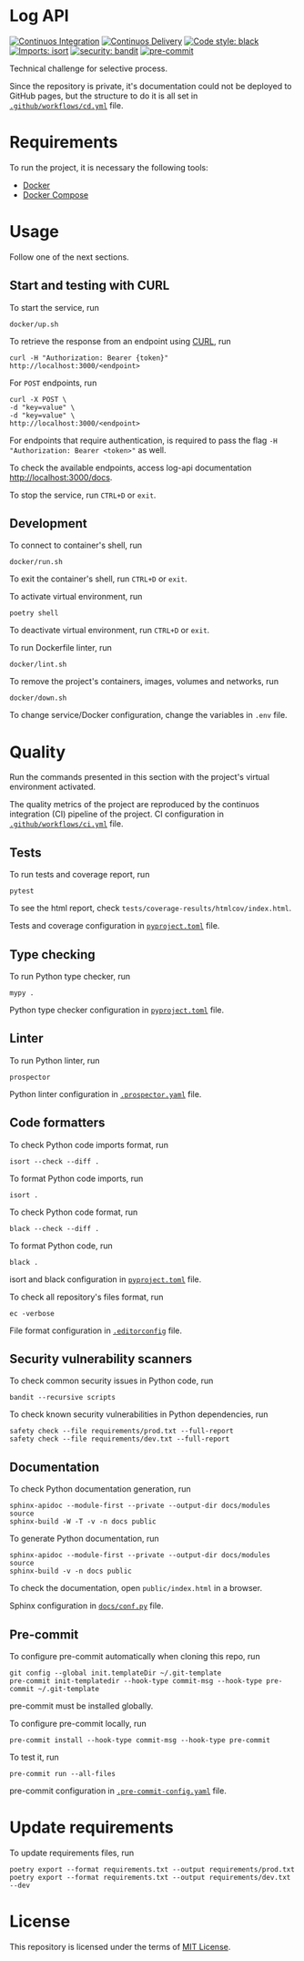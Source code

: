 # Log API

[![Continuos Integration](https://github.com/mateusoliveira43/log-api/actions/workflows/ci.yml/badge.svg)](https://github.com/mateusoliveira43/log-api/actions)
[![Continuos Delivery](https://github.com/mateusoliveira43/log-api/actions/workflows/cd.yml/badge.svg)](https://github.com/mateusoliveira43/log-api/actions)
[![Code style: black](https://img.shields.io/badge/code%20style-black-000000.svg)](https://github.com/psf/black)
[![Imports: isort](https://img.shields.io/badge/%20imports-isort-%231674b1?style=flat&labelColor=ef8336)](https://pycqa.github.io/isort/)
[![security: bandit](https://img.shields.io/badge/security-bandit-yellow.svg)](https://github.com/PyCQA/bandit)
[![pre-commit](https://img.shields.io/badge/pre--commit-enabled-brightgreen?logo=pre-commit&logoColor=white)](https://github.com/pre-commit/pre-commit)

Technical challenge for selective process.

Since the repository is private, it's documentation could not be deployed to GitHub pages, but the structure to do it is all set in [`.github/workflows/cd.yml`](.github/workflows/cd.yml) file.

# Requirements

To run the project, it is necessary the following tools:

- [Docker](https://docs.docker.com/get-docker/)
- [Docker Compose](https://docs.docker.com/compose/install/)

# Usage

Follow one of the next sections.

## Start and testing with CURL

To start the service, run
```
docker/up.sh
```

To retrieve the response from an endpoint using [CURL](https://curl.se/), run
```
curl -H "Authorization: Bearer {token}" http://localhost:3000/<endpoint>
```
For `POST` endpoints, run
```
curl -X POST \
-d "key=value" \
-d "key=value" \
http://localhost:3000/<endpoint>
```
For endpoints that require authentication, is required to pass the flag `-H "Authorization: Bearer <token>"` as well.

To check the available endpoints, access log-api documentation [http://localhost:3000/docs](http://localhost:3000/docs).


To stop the service, run `CTRL+D` or `exit`.

## Development

To connect to container's shell, run
```
docker/run.sh
```

To exit the container's shell, run `CTRL+D` or `exit`.

To activate virtual environment, run
```
poetry shell
```

To deactivate virtual environment, run `CTRL+D` or `exit`.

To run Dockerfile linter, run
```
docker/lint.sh
```

To remove the project's containers, images, volumes and networks, run
```
docker/down.sh
```

To change service/Docker configuration, change the variables in `.env` file.

# Quality

Run the commands presented in this section with the project's virtual environment activated.

The quality metrics of the project are reproduced by the continuos integration (CI) pipeline of the project. CI configuration in [`.github/workflows/ci.yml`](.github/workflows/ci.yml) file.

## Tests

To run tests and coverage report, run
```
pytest
```

To see the html report, check `tests/coverage-results/htmlcov/index.html`.

Tests and coverage configuration in [`pyproject.toml`](pyproject.toml) file.

## Type checking

To run Python type checker, run
```
mypy .
```

Python type checker configuration in [`pyproject.toml`](pyproject.toml) file.

## Linter

To run Python linter, run
```
prospector
```

Python linter configuration in [`.prospector.yaml`](.prospector.yaml) file.

## Code formatters

To check Python code imports format, run
```
isort --check --diff .
```

To format Python code imports, run
```
isort .
```

To check Python code format, run
```
black --check --diff .
```

To format Python code, run
```
black .
```

isort and black configuration in [`pyproject.toml`](pyproject.toml) file.

To check all repository's files format, run
```
ec -verbose
```

File format configuration in [`.editorconfig`](.editorconfig) file.

## Security vulnerability scanners

To check common security issues in Python code, run
```
bandit --recursive scripts
```

To check known security vulnerabilities in Python dependencies, run
```
safety check --file requirements/prod.txt --full-report
safety check --file requirements/dev.txt --full-report
```

## Documentation

To check Python documentation generation, run
```
sphinx-apidoc --module-first --private --output-dir docs/modules source
sphinx-build -W -T -v -n docs public
```

To generate Python documentation, run
```
sphinx-apidoc --module-first --private --output-dir docs/modules source
sphinx-build -v -n docs public
```
To check the documentation, open `public/index.html` in a browser.

Sphinx configuration in [`docs/conf.py`](docs/conf.py) file.

## Pre-commit

To configure pre-commit automatically when cloning this repo, run
```
git config --global init.templateDir ~/.git-template
pre-commit init-templatedir --hook-type commit-msg --hook-type pre-commit ~/.git-template
```
pre-commit must be installed globally.

To configure pre-commit locally, run
```
pre-commit install --hook-type commit-msg --hook-type pre-commit
```

To test it, run
```
pre-commit run --all-files
```

pre-commit configuration in [`.pre-commit-config.yaml`](.pre-commit-config.yaml) file.

# Update requirements

To update requirements files, run
```
poetry export --format requirements.txt --output requirements/prod.txt
poetry export --format requirements.txt --output requirements/dev.txt --dev
```

# License

This repository is licensed under the terms of [MIT License](LICENSE).


